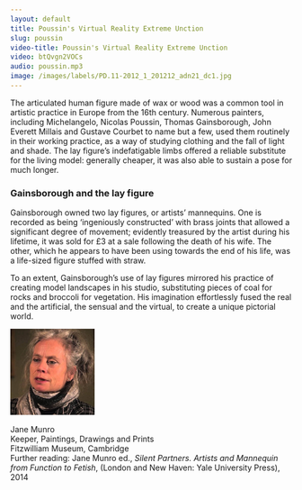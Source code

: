 ```yaml
---
layout: default
title: Poussin's Virtual Reality Extreme Unction
slug: poussin
video-title: Poussin's Virtual Reality Extreme Unction
video: btQvgn2VOCs
audio: poussin.mp3
image: /images/labels/PD.11-2012_1_201212_adn21_dc1.jpg
---
```

The articulated human figure made of wax or wood was a common tool in artistic practice in Europe from the 16th century. Numerous painters, including Michelangelo, Nicolas Poussin, Thomas Gainsborough, John Everett Millais and Gustave Courbet to name but a few, used them routinely in their working practice, as a way of studying clothing and the fall of light and shade. The lay figure’s indefatigable limbs offered a reliable substitute for the living model: generally cheaper, it was also able to sustain a pose for much longer.

### Gainsborough and the lay figure

Gainsborough owned two lay figures, or artists’ mannequins. One is recorded as being ‘ingeniously constructed’ with brass joints that allowed a significant degree of movement; evidently treasured by the artist during his lifetime, it was sold for £3 at a sale following the death of his wife. The other, which he appears to have been using towards the end of his life, was a life-sized figure stuffed with straw.

To an extent, Gainsborough’s use of lay figures mirrored his practice of creating model landscapes in his studio, substituting pieces of coal for rocks and broccoli for vegetation. His imagination effortlessly fused the real and the artificial, the sensual and the virtual, to create a unique pictorial world.

<img src="/images/profiles/jane-munro.jpg" width="150" class="p-3 img-fluid rounded-circle float-left" />

Jane Munro  
Keeper, Paintings, Drawings and Prints  
Fitzwilliam Museum, Cambridge  
Further reading: Jane Munro ed., *Silent Partners. Artists and Mannequin from Function to Fetish*, (London and New Haven: Yale University Press), 2014
